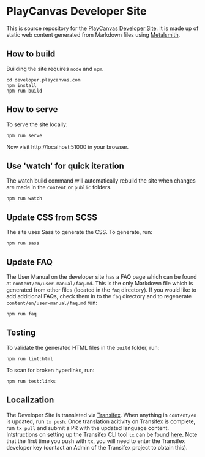 # PlayCanvas Developer Site

This is source repository for the [PlayCanvas Developer Site](https://developer.playcanvas.com/). It is made up of static web content generated from Markdown files using [Metalsmith](https://metalsmith.io).

## How to build

Building the site requires `node` and `npm`.

    cd developer.playcanvas.com
    npm install
    npm run build

## How to serve

To serve the site locally:

    npm run serve

Now visit http://localhost:51000 in your browser.

## Use 'watch' for quick iteration

The watch build command will automatically rebuild the site when changes are made in the `content` or `public` folders.

    npm run watch

## Update CSS from SCSS

The site uses Sass to generate the CSS. To generate, run:

    npm run sass

## Update FAQ

The User Manual on the developer site has a FAQ page which can be found at `content/en/user-manual/faq.md`. This is the only Markdown file which is generated from other files (located in the `faq` directory). If you would like to add additional FAQs, check them in to the `faq` directory and to regenerate `content/en/user-manual/faq.md` run:

    npm run faq

## Testing

To validate the generated HTML files in the `build` folder, run:

    npm run lint:html

To scan for broken hyperlinks, run:

    npm run test:links

## Localization

The Developer Site is translated via [Transifex](https://www.transifex.com/playcanvas/playcanvas-developer-site). When anything in `content/en` is updated, run `tx push`. Once translation acitivity on Transifex is complete, run `tx pull` and submit a PR with the updated language content. Intstructions on setting up the Transifex CLI tool `tx` can be found [here](https://developers.transifex.com/docs/cli#installation). Note that the first time you push with `tx`, you will need to enter the Transifex developer key (contact an Admin of the Transifex project to obtain this).
